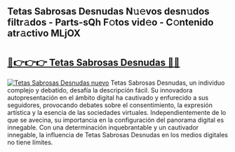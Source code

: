 ## Tetas Sabrosas Desnudas N𝚞𝚎vos desn𝚞dos filtr𝚊dos - Parts-sQh F𝚘tos vid𝚎o - C𝚘ntenido atr𝚊ctivo MLjOX

# <h2><a href="http://mb2e9dg.tromn.icu/?c=Tetas+Sabrosas+Desnudas">🔗👉👉👉 Tetas Sabrosas Desnudas 🔗🔗</a></h2>

[![Tetas Sabrosas Desnudas nuevo](https://i.imgur.com/pEAQMta.gif)](http://mb2e9dg.tromn.icu/?c=Tetas+Sabrosas+Desnudas)
Tetas Sabrosas Desnudas, un individuo complejo y debatido, desafía la descripción fácil. Su innovadora autopresentación en el ámbito digital ha cautivado y enfurecido a sus seguidores, provocando debates sobre el consentimiento, la expresión artística y la esencia de las sociedades virtuales. Independientemente de lo que se avecina, su importancia en la configuración del panorama digital es innegable. Con una determinación inquebrantable y un cautivador innegable, la influencia de Tetas Sabrosas Desnudas en los medios digitales no tiene límites.
